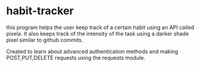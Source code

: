 # habit-tracker
this program helps the user keep track of a certain habit using an API called pixela.
It also keeps track of the intensity of the task using a darker shade pixel similar to github commits.

Created to learn about advanced authentication methods and making POST,PUT,DELETE requests using the requests module.
